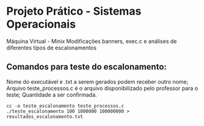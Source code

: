 # Projeto Prático - Sistemas Operacionais 
Máquina Virtual - Minix 
Modificações banners, exec.c e análises de diferentes tipos de escalonamentos

## Comandos para teste do escalonamento:
Nome do executável e .txt a serem gerados podem receber outro nome;
Arquivo teste_processos.c é o arquivo disponibilizado pelo professor para o teste;
Quantidade a ser confirmada.
```
cc -o teste_escalonamento teste_processos.c
./teste_escalonamento 100 1000000 100000000 > resultados_escalonamento.txt
```
